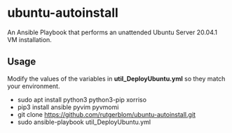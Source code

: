 # ubuntu-autoinstall

An Ansible Playbook that performs an unattended Ubuntu Server 20.04.1 VM installation.

## Usage

Modify the values of the variables in **util_DeployUbuntu.yml** so they match your environment.

* sudo apt install python3 python3-pip xorriso
* pip3 install ansible pyvim pyvmomi
* git clone https://github.com/rutgerblom/ubuntu-autoinstall.git
* sudo ansible-playbook util_DeployUbuntu.yml

